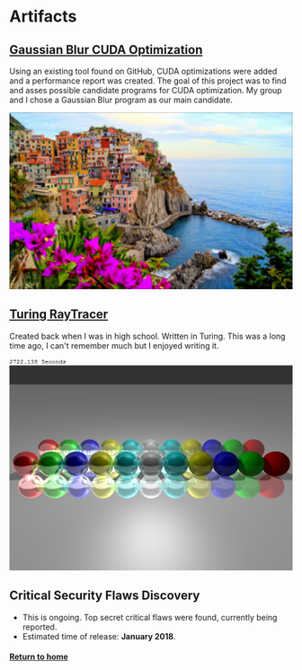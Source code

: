 
# Artifacts
## [Gaussian Blur CUDA Optimization](https://wiki.cdot.senecacollege.ca/wiki/BETTERRED)
Using an existing tool found on GitHub, CUDA optimizations were added and a performance report was created.
The goal of this project was to find and asses possible candidate programs for CUDA optimization.
My group and I chose a Gaussian Blur program as our main candidate.

![Example Pic Gaussian Blur](GaussianBlurCUDA/Cinque_terre_BLURRED.jpg "This is what a blurred picture looks like")

## [Turing RayTracer](RayTracer)
Created back when I was in high school.  Written in Turing.
This was a long time ago, I can't remember much but I enjoyed writing it.
  
![Example Pic Raytrace](RayTracer/example.png "This is a rendered image")
  
## Critical Security Flaws Discovery
  * This is ongoing.  Top secret critical flaws were found, currently being reported.
  * Estimated time of release: **January 2018**.    

#### [Return to home](https://github.com/jryga/Portfolio)
